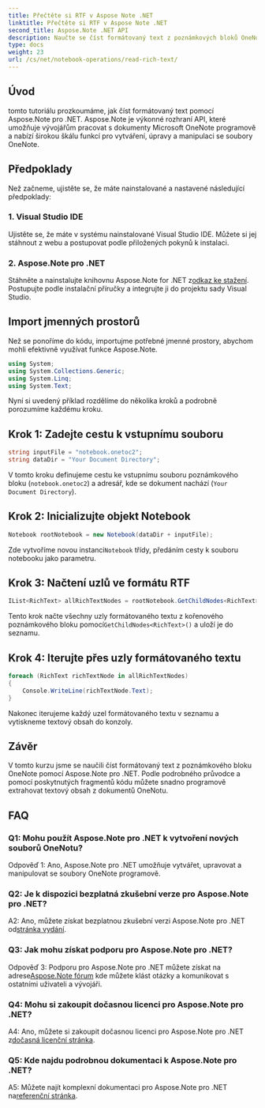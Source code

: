 ```yaml
---
title: Přečtěte si RTF v Aspose Note .NET
linktitle: Přečtěte si RTF v Aspose Note .NET
second_title: Aspose.Note .NET API
description: Naučte se číst formátovaný text z poznámkových bloků OneNote programově pomocí Aspose.Note pro .NET. Pro snadnou integraci postupujte podle našeho podrobného návodu.
type: docs
weight: 23
url: /cs/net/notebook-operations/read-rich-text/
---
```

## Úvod

tomto tutoriálu prozkoumáme, jak číst formátovaný text pomocí Aspose.Note pro .NET. Aspose.Note je výkonné rozhraní API, které umožňuje vývojářům pracovat s dokumenty Microsoft OneNote programově a nabízí širokou škálu funkcí pro vytváření, úpravy a manipulaci se soubory OneNote.

## Předpoklady

Než začneme, ujistěte se, že máte nainstalované a nastavené následující předpoklady:

### 1. Visual Studio IDE

Ujistěte se, že máte v systému nainstalované Visual Studio IDE. Můžete si jej stáhnout z webu a postupovat podle přiložených pokynů k instalaci.

### 2. Aspose.Note pro .NET

 Stáhněte a nainstalujte knihovnu Aspose.Note for .NET z[odkaz ke stažení](https://releases.aspose.com/note/net/). Postupujte podle instalační příručky a integrujte ji do projektu sady Visual Studio.

## Import jmenných prostorů

Než se ponoříme do kódu, importujme potřebné jmenné prostory, abychom mohli efektivně využívat funkce Aspose.Note.

```csharp
using System;
using System.Collections.Generic;
using System.Linq;
using System.Text;
```

Nyní si uvedený příklad rozdělíme do několika kroků a podrobně porozumíme každému kroku.

## Krok 1: Zadejte cestu k vstupnímu souboru

```csharp
string inputFile = "notebook.onetoc2";
string dataDir = "Your Document Directory";
```

V tomto kroku definujeme cestu ke vstupnímu souboru poznámkového bloku (`notebook.onetoc2`) a adresář, kde se dokument nachází (`Your Document Directory`).

## Krok 2: Inicializujte objekt Notebook

```csharp
Notebook rootNotebook = new Notebook(dataDir + inputFile);
```

 Zde vytvoříme novou instanci`Notebook` třídy, předáním cesty k souboru notebooku jako parametru.

## Krok 3: Načtení uzlů ve formátu RTF

```csharp
IList<RichText> allRichTextNodes = rootNotebook.GetChildNodes<RichText>();
```

 Tento krok načte všechny uzly formátovaného textu z kořenového poznámkového bloku pomocí`GetChildNodes<RichText>()` a uloží je do seznamu.

## Krok 4: Iterujte přes uzly formátovaného textu

```csharp
foreach (RichText richTextNode in allRichTextNodes)
{
    Console.WriteLine(richTextNode.Text);
}
```

Nakonec iterujeme každý uzel formátovaného textu v seznamu a vytiskneme textový obsah do konzoly.

## Závěr

V tomto kurzu jsme se naučili číst formátovaný text z poznámkového bloku OneNote pomocí Aspose.Note pro .NET. Podle podrobného průvodce a pomocí poskytnutých fragmentů kódu můžete snadno programově extrahovat textový obsah z dokumentů OneNotu.

## FAQ

### Q1: Mohu použít Aspose.Note pro .NET k vytvoření nových souborů OneNotu?

Odpověď 1: Ano, Aspose.Note pro .NET umožňuje vytvářet, upravovat a manipulovat se soubory OneNote programově.

### Q2: Je k dispozici bezplatná zkušební verze pro Aspose.Note pro .NET?

 A2: Ano, můžete získat bezplatnou zkušební verzi Aspose.Note pro .NET od[stránka vydání](https://releases.aspose.com/).

### Q3: Jak mohu získat podporu pro Aspose.Note pro .NET?

 Odpověď 3: Podporu pro Aspose.Note pro .NET můžete získat na adrese[Aspose.Note fórum](https://forum.aspose.com/c/note/28) kde můžete klást otázky a komunikovat s ostatními uživateli a vývojáři.

### Q4: Mohu si zakoupit dočasnou licenci pro Aspose.Note pro .NET?

 A4: Ano, můžete si zakoupit dočasnou licenci pro Aspose.Note pro .NET z[dočasná licenční stránka](https://purchase.aspose.com/temporary-license/).

### Q5: Kde najdu podrobnou dokumentaci k Aspose.Note pro .NET?

 A5: Můžete najít komplexní dokumentaci pro Aspose.Note pro .NET na[referenční stránka](https://reference.aspose.com/note/net/).
